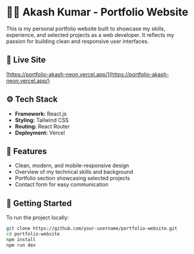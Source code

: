 # 🧑‍💻 Akash Kumar - Portfolio Website

This is my personal portfolio website built to showcase my skills, experience, and selected projects as a web developer. It reflects my passion for building clean and responsive user interfaces.

## 🔗 Live Site

[https://portfolio-akash-neon.vercel.app/](https://portfolio-akash-neon.vercel.app/)

## ⚙️ Tech Stack

- **Framework:** React.js
- **Styling:** Tailwind CSS
- **Routing:** React Router
- **Deployment:** Vercel

## 🎯 Features

- Clean, modern, and mobile-responsive design
- Overview of my technical skills and background
- Portfolio section showcasing selected projects
- Contact form for easy communication

## 🚀 Getting Started

To run the project locally:

```bash
git clone https://github.com/your-username/portfolio-website.git
cd portfolio-website
npm install
npm run dev
```
